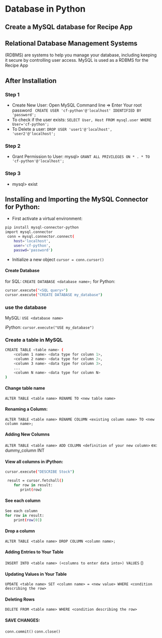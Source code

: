 # Database in Python

## Create a MySQL database for Recipe App

## Relational Database Management Systems

(RDBMS) are systems to help you manage your database, including keeping it secure by controlling user access. MySQL is used as a RDBMS for the Recipe App

## After Installation

### Step 1

- Create New User:
  Open MySQL Command line => Enter Your root password
  ` CREATE USER 'cf-python'@'localhost' IDENTIFIED BY 'password';`
- To check if the user exists:
  `SELECT User, Host FROM mysql.user WHERE User='cf-python';`
- To Delete a user:
  `DROP USER 'user1'@'localhost', 'user2'@'localhost';`

### Step 2

- Grant Permission to User:
  mysql> `GRANT ALL PRIVILEGES ON * . * TO 'cf-python'@'localhost';`

### Step 3

- mysql> exist

## Installing and Importing the MySQL Connector for Python:

- First activate a virtual environment:

```bash
pip install mysql-connector-python
import mysql.connector
 conn = mysql.connector.connect(
    host='localhost',
    user='cf-python',
    passwd='password')
```

- Initialize a new object
  `cursor = conn.cursor()`

#### Create Database

for SQL:
`CREATE DATABASE <database name>;`
for Python:

```bash
cursor.execute("<SQL query>")
cursor.execute("CREATE DATABASE my_database")
```

### use the database

MySQL: `USE <database name>`

iPython: `cursor.execute("USE my_database")`

### Create a table in MySQL

```bash
CREATE TABLE <table name> (
    <column 1 name> <data type for column 1>,
    <column 2 name> <data type for column 2>,
    <column 3 name> <data type for column 3>,
    ...
    <column N name> <data type for column N>
)
```

#### Change table name

`ALTER TABLE <table name> RENAME TO <new table name>`

#### Renaming a Column:

`ALTER TABLE <table name> RENAME COLUMN <existing column name> TO <new column name>;`

#### Adding New Columns

`ALTER TABLE <table name> ADD COLUMN <definition of your new column>` ex: dummy_column INT

#### View all columns in iPython:

```bash
cursor.execute("DESCRIBE Stock")

 result = cursor.fetchall()
    for row in result:
       print(row)
```

#### See each column

```bash
See each column
for row in result:
    print(row[0])

```

#### Drop a column

`ALTER TABLE <table name> DROP COLUMN <column name>;`

#### Adding Entries to Your Table

`INSERT INTO <table name> (<columns to enter data into>) VALUES` (<corresponding values for each column>)

#### Updating Values in Your Table

`UPDATE <table name> SET <column name> = <new value> WHERE <condition describing the row>`

#### Deleting Rows

`DELETE FROM <table name> WHERE <condition describing the row>`

#### SAVE CHANGES:

`conn.commit()`
`conn.close()`
